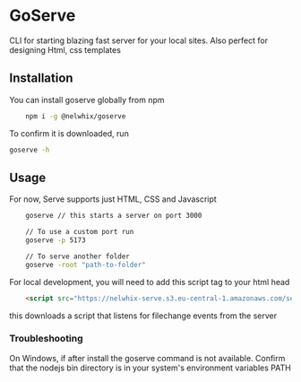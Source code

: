 # GoServe
CLI for starting blazing fast server for your local sites. Also perfect for designing Html, css
templates

## Installation
You can install goserve globally from npm
```bash
    npm i -g @nelwhix/goserve
```

To confirm it is downloaded, run
```bash
goserve -h
```

## Usage
For now, Serve supports just HTML, CSS and Javascript
```bash
    goserve // this starts a server on port 3000

    // To use a custom port run
    goserve -p 5173

    // To serve another folder
    goserve -root "path-to-folder"
```

For local development, you will need to add this script tag to your html head

```html
    <script src="https://nelwhix-serve.s3.eu-central-1.amazonaws.com/serve.js"></script>
```
this downloads a script that listens for filechange events
from the server

### Troubleshooting
On Windows, if after install the goserve command is not available. Confirm that the nodejs bin directory is in your system's environment variables PATH